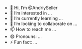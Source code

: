 - 👋 Hi, I’m @AndriySeller
- 👀 I’m interested in ...
- 🌱 I’m currently learning ...
- 💞️ I’m looking to collaborate on ...
- 📫 How to reach me ...
- 😄 Pronouns: ...
- ⚡ Fun fact: ...

<!---
AndriySeller/AndriySeller is a ✨ special ✨ repository because its `README.md` (this file) appears on your GitHub profile.
You can click the Preview link to take a look at your changes.
--->

